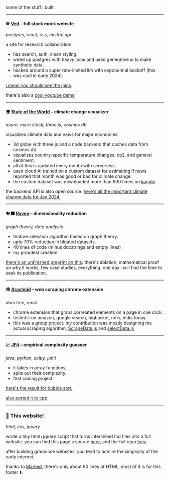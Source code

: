 some of the stuff i built:

---

#### ☸️ [Ved](https://ved-one.vercel.app/) – full stack mock website

_postgres, react, css, mistral api_

a site for research collaboration.

- has search, auth, clean styling.
- wired up postgres with heavy joins and used generative ai to make synthetic data.
- hacked around a super rate-limited llm with exponential backoff (this was cool in early 2024).

[i mean you should see the joins](https://pastes.io/ved-user-page-view).

there's also a [cool youtube demo](https://www.youtube.com/watch?v=FsQshAGo5vU)

---

#### 🌍 [State of the World](https://stateoftheworld.vercel.app/) – climate change visualizer

_azure, mern stack, three.js, cosmos db_

visualizes climate data and news for major economies.

- 3d globe with three.js and a node backend that caches data from cosmos db.
- visualizes country-specific temperature changes, co2, and general sentiment.
- all of this is updated every month with serverless.
- used cloud AI trained on a custom dataset for estimating if news reported that month was good or bad for climate change.
- the custom dataset was downloaded more than 600 times on [kaggle](https://kaggle.com/datasets/fringewidth/climate-change-news)

the backend API is also open source.
[here's all the important climate change data for Jan 2024.](https://sotw.azurewebsites.net/months/1/2024)

---

#### 🐦‍⬛ [Raven](https://github.com/fringewidth/raven) – dimensionality reduction

_graph theory, data analysis_

- feature selection algorithm based on graph theory.
- upto 70% reduction in bloated datasets.
- 40 lines of code (minus docstrings and empty lines)
- my proudest creation.

[there's an unfinished preprint on this](https://drive.google.com/file/d/1D6dzpmQe6o1U1X3-4uvdHB287tvvCE2a/view?usp=sharing). there's ablation, mathematical proof on why it works, few case studies, everything. one day i will find the time to seek its publication.

---

#### 🕸️ [Arachnid](https://github.com/dragn0id/arachnid) – web scraping chrome extension

_dom tree, react_

- chrome extension that grabs correlated elements on a page in one click.
- tested it on amazon, google search, bigbasket, ndtv, india today.
- this was a group project. my contribution was mostly designing the actual scraping algorithm, [ScrapeData.js](https://github.com/dragn0id/arachnid/blob/main/src/components/customComponents/utils/ScrapeData.js) and [selectData.js](https://github.com/dragn0id/arachnid/blob/main/src/components/customComponents/utils/selectData.js)

---

#### 📈 [JFit](https://github.com/fringewidth/jfit2) – empirical complexity guesser

_java, python, scipy, junit_

- it takes in array functions.
- spits out their complexity.
- first coding project.

[here's the result for bubble sort.](https://tinyurl.com/jfit-bubble-sort)

[also ported it to cpp](https://github.com/fringewidth/cppFit)

---

### 📑 This website!

_html, css, jquery_

wrote a tiny html+jquery script that turns interlinked md files into a full website. you can find this page's source [here](https://github.com/fringewidth/fringewidth.github.io/blob/main/projects.md), and the full repo [here](https://github.com/fringewidth/fringewidth.github.io)

after building grandiose websites, you tend to admire the simplicity of the early internet.

thanks to [Marked](https://marked.js.org/), there's only about 80 lines of HTML, most of it is for this footer ⬇️.
